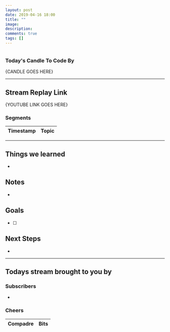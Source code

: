 ```yaml
---
layout: post
date: 2019-04-16 18:00
title: ""
image: 
description: 
comments: true
tags: []
---
```


<img src=""/>

### Today's Candle To Code By

{CANDLE GOES HERE}

---

## Stream Replay Link

{YOUTUBE LINK GOES HERE}

### Segments

Timestamp | Topic
--- | ---


---

## Things we learned

- 

## Notes

- 

## Goals

- [ ] 

## Next Steps

- 

---

## Todays stream brought to you by

### Subscribers

- 

### Cheers

Compadre | Bits
--- | ---

